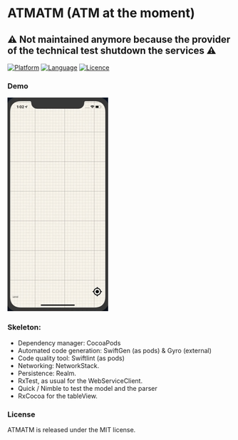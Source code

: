 ATMATM (ATM at the moment)
==========================

## :warning: Not maintained anymore because the provider of the technical test shutdown the services :warning:



[![Platform](http://img.shields.io/badge/platform-iOS-blue.svg?style=flat)](https://developer.apple.com/iphone/index.action)
[![Language](http://img.shields.io/badge/language-Swift-brightgreen.svg?style=flat)](https://developer.apple.com/swift)
[![Licence](https://img.shields.io/cocoapods/l/AFNetworking.svg)]()

### Demo
![Demo](https://raw.githubusercontent.com/Pr0gmaT1k/ATMATM/master/demo.gif)

### Skeleton:
- Dependency manager: CocoaPods
- Automated code generation: SwiftGen (as pods) & Gyro (external)
- Code quality tool: Swiftlint (as pods)
- Networking: NetworkStack.
- Persistence: Realm. 
- RxTest, as usual for the WebServiceClient.
- Quick / Nimble to test the model and the parser
- RxCocoa for the tableView.

### License

ATMATM is released under the MIT license.

